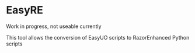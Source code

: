 # EasyRE

Work in progress, not useable currently

This tool allows the conversion of EasyUO scripts to RazorEnhanced Python scripts
